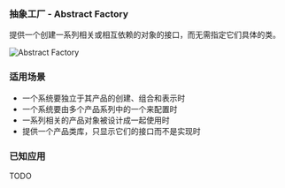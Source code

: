 ### 抽象工厂 - Abstract Factory

提供一个创建一系列相关或相互依赖的对象的接口，而无需指定它们具体的类。

![Abstract Factory](https://github.com/cyhe/design-patterns/blob/master/abstract-factory/abstract_factory.jpg)

### 适用场景
- 一个系统要独立于其产品的创建、组合和表示时
- 一个系统要由多个产品系列中的一个来配置时
- 一系列相关的产品对象被设计成一起使用时
- 提供一个产品类库，只显示它们的接口而不是实现时

### 已知应用
TODO
